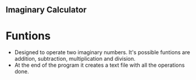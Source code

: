 ## Imaginary Calculator
# Funtions
* Designed to operate two imaginary numbers. It's possible funtions are addition, subtraction, multiplication and division.
* At the end of the program it creates a text file with all the operations done.
